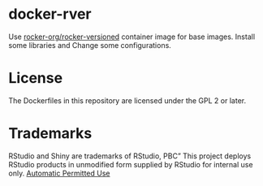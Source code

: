 # docker-rver

Use [rocker-org/rocker-versioned](https://github.com/rocker-org/rocker-versioned) container image for base images.
Install some libraries and Change some configurations.


# License
The Dockerfiles in this repository are licensed under the GPL 2 or later.

# Trademarks
RStudio and Shiny are trademarks of RStudio, PBC”
This project deploys RStudio products in unmodified form supplied by RStudio for internal use only.
[Automatic Permitted Use](https://rstudio.com/about/trademark/)

